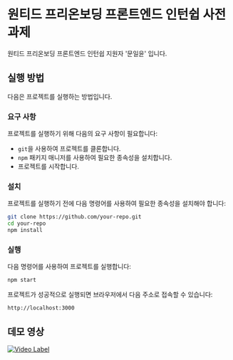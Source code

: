 # 원티드 프리온보딩 프론트엔드 인턴쉽 사전과제

원티드 프리온보딩 프론트엔드 인턴쉽 지원자 '문일윤' 입니다.

## 실행 방법

다음은 프로젝트를 실행하는 방법입니다.

### 요구 사항

프로젝트를 실행하기 위해 다음의 요구 사항이 필요합니다:

- `git`을 사용하여 프로젝트를 클론합니다.
- `npm` 패키지 매니저를 사용하여 필요한 종속성을 설치합니다.
- 프로젝트를 시작합니다.

### 설치

프로젝트를 실행하기 전에 다음 명령어를 사용하여 필요한 종속성을 설치해야 합니다:

```bash
git clone https://github.com/your-repo.git
cd your-repo
npm install
```

### 실행

다음 명령어를 사용하여 프로젝트를 실행합니다:

```bash
npm start
```

프로젝트가 성공적으로 실행되면 브라우저에서 다음 주소로 접속할 수 있습니다:

```
http://localhost:3000
```

## 데모 영상

[![Video Label](http://img.youtube.com/vi/dsomJRW-sJA/0.jpg)](https://youtu.be/dsomJRW-sJA)